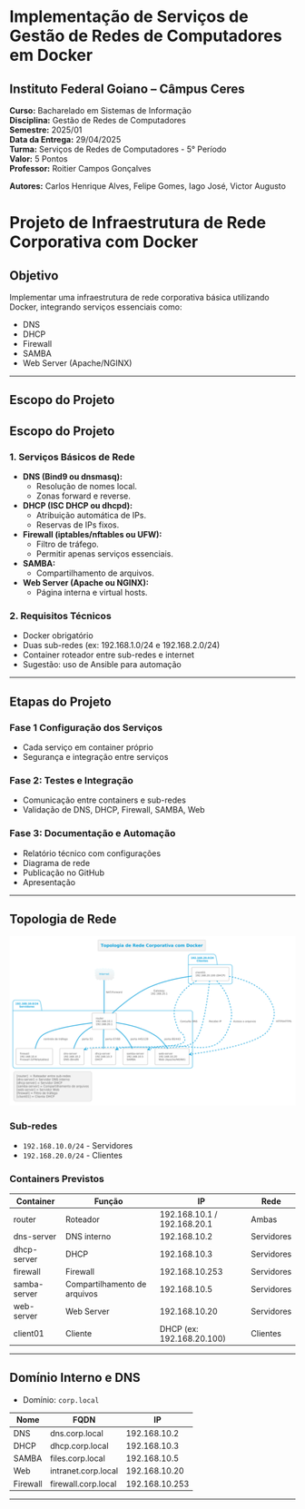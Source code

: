 # Implementação de Serviços de Gestão de Redes de Computadores em Docker

## Instituto Federal Goiano – Câmpus Ceres
**Curso:** Bacharelado em Sistemas de Informação  
**Disciplina:** Gestão de Redes de Computadores  
**Semestre:** 2025/01  
**Data da Entrega:** 29/04/2025
</br>
**Turma:** Serviços de Redes de Computadores - 5° Período  
**Valor:** 5 Pontos  
**Professor:** Roitier Campos Gonçalves

**Autores:** Carlos Henrique Alves, Felipe Gomes, Iago José, Victor Augusto
# Projeto de Infraestrutura de Rede Corporativa com Docker

## Objetivo
Implementar uma infraestrutura de rede corporativa básica utilizando Docker, integrando serviços essenciais como:
- DNS
- DHCP
- Firewall
- SAMBA
- Web Server (Apache/NGINX)

---

## Escopo do Projeto

## Escopo do Projeto

### 1. Serviços Básicos de Rede
- **DNS (Bind9 ou dnsmasq):**
  - Resolução de nomes local.
  - Zonas forward e reverse.
- **DHCP (ISC DHCP ou dhcpd):**
  - Atribuição automática de IPs.
  - Reservas de IPs fixos.
- **Firewall (iptables/nftables ou UFW):**
  - Filtro de tráfego.
  - Permitir apenas serviços essenciais.
- **SAMBA:**
  - Compartilhamento de arquivos.
- **Web Server (Apache ou NGINX):**
  - Página interna e virtual hosts.

### 2. Requisitos Técnicos
- Docker obrigatório
- Duas sub-redes (ex: 192.168.1.0/24 e 192.168.2.0/24)
- Container roteador entre sub-redes e internet
- Sugestão: uso de Ansible para automação

---

## Etapas do Projeto

### Fase 1 Configuração dos Serviços
- Cada serviço em container próprio
- Segurança e integração entre serviços

### Fase 2: Testes e Integração
- Comunicação entre containers e sub-redes
- Validação de DNS, DHCP, Firewall,  SAMBA, Web

### Fase 3: Documentação e Automação
- Relatório técnico com configurações
- Diagrama de rede
- Publicação no GitHub
- Apresentação

---

## Topologia de Rede
![Topologia de Rede](topologia.png)

### Sub-redes
- `192.168.10.0/24` - Servidores
- `192.168.20.0/24` - Clientes

### Containers Previstos
| Container        | Função                    | IP              | Rede        |
|------------------|----------------------------|------------------|-------------|
| router           | Roteador                  | 192.168.10.1 / 192.168.20.1 | Ambas |
| dns-server       | DNS interno               | 192.168.10.2     | Servidores  |
| dhcp-server      | DHCP                      | 192.168.10.3     | Servidores  |
| firewall         | Firewall                  | 192.168.10.253   | Servidores  |
| samba-server     | Compartilhamento de arquivos | 192.168.10.5  | Servidores  |
| web-server       | Web Server                | 192.168.10.20    | Servidores  |
| client01         | Cliente                   | DHCP (ex: 192.168.20.100)  | Clientes    |

---

## Domínio Interno e DNS
- Domínio: `corp.local`

| Nome   | FQDN                | IP             |
|--------|----------------------|----------------|
| DNS    | dns.corp.local      | 192.168.10.2   |
| DHCP   | dhcp.corp.local     | 192.168.10.3   |
| SAMBA  | files.corp.local    | 192.168.10.5   |
| Web    | intranet.corp.local | 192.168.10.20  |
| Firewall | firewall.corp.local | 192.168.10.253 |

---
